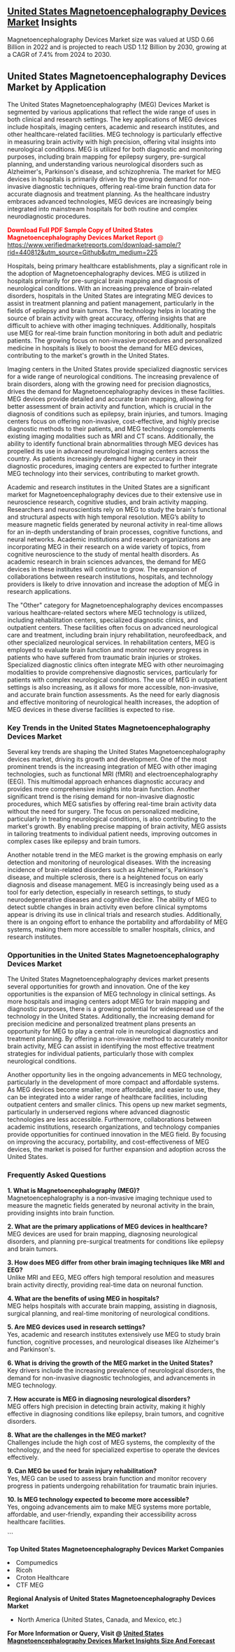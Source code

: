 <h2><a href="https://www.verifiedmarketreports.com/download-sample/?rid=440812&amp;utm_source=Github&amp;utm_medium=225" target="_blank">United States Magnetoencephalography Devices Market</a> Insights</h2><p>Magnetoencephalography Devices Market size was valued at USD 0.66 Billion in 2022 and is projected to reach USD 1.12 Billion by 2030, growing at a CAGR of 7.4% from 2024 to 2030.</p><p> <h2>United States Magnetoencephalography Devices Market by Application</h2> <p>The United States Magnetoencephalography (MEG) Devices Market is segmented by various applications that reflect the wide range of uses in both clinical and research settings. The key applications of MEG devices include hospitals, imaging centers, academic and research institutes, and other healthcare-related facilities. MEG technology is particularly effective in measuring brain activity with high precision, offering vital insights into neurological conditions. MEG is utilized for both diagnostic and monitoring purposes, including brain mapping for epilepsy surgery, pre-surgical planning, and understanding various neurological disorders such as Alzheimer's, Parkinson's disease, and schizophrenia. The market for MEG devices in hospitals is primarily driven by the growing demand for non-invasive diagnostic techniques, offering real-time brain function data for accurate diagnosis and treatment planning. As the healthcare industry embraces advanced technologies, MEG devices are increasingly being integrated into mainstream hospitals for both routine and complex neurodiagnostic procedures. <p><span class=""><span style="color: #ff0000;"><strong>Download Full PDF Sample Copy of United States Magnetoencephalography Devices Market Report</strong> @ </span><a href="https://www.verifiedmarketreports.com/download-sample/?rid=440812&amp;utm_source=Github&amp;utm_medium=225" target="_blank">https://www.verifiedmarketreports.com/download-sample/?rid=440812&amp;utm_source=Github&amp;utm_medium=225</a></span></p></p> <p>Hospitals, being primary healthcare establishments, play a significant role in the adoption of Magnetoencephalography devices. MEG is utilized in hospitals primarily for pre-surgical brain mapping and diagnosis of neurological conditions. With an increasing prevalence of brain-related disorders, hospitals in the United States are integrating MEG devices to assist in treatment planning and patient management, particularly in the fields of epilepsy and brain tumors. The technology helps in locating the source of brain activity with great accuracy, offering insights that are difficult to achieve with other imaging techniques. Additionally, hospitals use MEG for real-time brain function monitoring in both adult and pediatric patients. The growing focus on non-invasive procedures and personalized medicine in hospitals is likely to boost the demand for MEG devices, contributing to the market's growth in the United States. <p>Imaging centers in the United States provide specialized diagnostic services for a wide range of neurological conditions. The increasing prevalence of brain disorders, along with the growing need for precision diagnostics, drives the demand for Magnetoencephalography devices in these facilities. MEG devices provide detailed and accurate brain mapping, allowing for better assessment of brain activity and function, which is crucial in the diagnosis of conditions such as epilepsy, brain injuries, and tumors. Imaging centers focus on offering non-invasive, cost-effective, and highly precise diagnostic methods to their patients, and MEG technology complements existing imaging modalities such as MRI and CT scans. Additionally, the ability to identify functional brain abnormalities through MEG devices has propelled its use in advanced neurological imaging centers across the country. As patients increasingly demand higher accuracy in their diagnostic procedures, imaging centers are expected to further integrate MEG technology into their services, contributing to market growth. <p>Academic and research institutes in the United States are a significant market for Magnetoencephalography devices due to their extensive use in neuroscience research, cognitive studies, and brain activity mapping. Researchers and neuroscientists rely on MEG to study the brain's functional and structural aspects with high temporal resolution. MEG’s ability to measure magnetic fields generated by neuronal activity in real-time allows for an in-depth understanding of brain processes, cognitive functions, and neural networks. Academic institutions and research organizations are incorporating MEG in their research on a wide variety of topics, from cognitive neuroscience to the study of mental health disorders. As academic research in brain sciences advances, the demand for MEG devices in these institutes will continue to grow. The expansion of collaborations between research institutions, hospitals, and technology providers is likely to drive innovation and increase the adoption of MEG in research applications. <p>The "Other" category for Magnetoencephalography devices encompasses various healthcare-related sectors where MEG technology is utilized, including rehabilitation centers, specialized diagnostic clinics, and outpatient centers. These facilities often focus on advanced neurological care and treatment, including brain injury rehabilitation, neurofeedback, and other specialized neurological services. In rehabilitation centers, MEG is employed to evaluate brain function and monitor recovery progress in patients who have suffered from traumatic brain injuries or strokes. Specialized diagnostic clinics often integrate MEG with other neuroimaging modalities to provide comprehensive diagnostic services, particularly for patients with complex neurological conditions. The use of MEG in outpatient settings is also increasing, as it allows for more accessible, non-invasive, and accurate brain function assessments. As the need for early diagnosis and effective monitoring of neurological health increases, the adoption of MEG devices in these diverse facilities is expected to rise. <h3>Key Trends in the United States Magnetoencephalography Devices Market</h3> <p>Several key trends are shaping the United States Magnetoencephalography devices market, driving its growth and development. One of the most prominent trends is the increasing integration of MEG with other imaging technologies, such as functional MRI (fMRI) and electroencephalography (EEG). This multimodal approach enhances diagnostic accuracy and provides more comprehensive insights into brain function. Another significant trend is the rising demand for non-invasive diagnostic procedures, which MEG satisfies by offering real-time brain activity data without the need for surgery. The focus on personalized medicine, particularly in treating neurological conditions, is also contributing to the market's growth. By enabling precise mapping of brain activity, MEG assists in tailoring treatments to individual patient needs, improving outcomes in complex cases like epilepsy and brain tumors. <p>Another notable trend in the MEG market is the growing emphasis on early detection and monitoring of neurological diseases. With the increasing incidence of brain-related disorders such as Alzheimer's, Parkinson's disease, and multiple sclerosis, there is a heightened focus on early diagnosis and disease management. MEG is increasingly being used as a tool for early detection, especially in research settings, to study neurodegenerative diseases and cognitive decline. The ability of MEG to detect subtle changes in brain activity even before clinical symptoms appear is driving its use in clinical trials and research studies. Additionally, there is an ongoing effort to enhance the portability and affordability of MEG systems, making them more accessible to smaller hospitals, clinics, and research institutes. <h3>Opportunities in the United States Magnetoencephalography Devices Market</h3> <p>The United States Magnetoencephalography devices market presents several opportunities for growth and innovation. One of the key opportunities is the expansion of MEG technology in clinical settings. As more hospitals and imaging centers adopt MEG for brain mapping and diagnostic purposes, there is a growing potential for widespread use of the technology in the United States. Additionally, the increasing demand for precision medicine and personalized treatment plans presents an opportunity for MEG to play a central role in neurological diagnostics and treatment planning. By offering a non-invasive method to accurately monitor brain activity, MEG can assist in identifying the most effective treatment strategies for individual patients, particularly those with complex neurological conditions. <p>Another opportunity lies in the ongoing advancements in MEG technology, particularly in the development of more compact and affordable systems. As MEG devices become smaller, more affordable, and easier to use, they can be integrated into a wider range of healthcare facilities, including outpatient centers and smaller clinics. This opens up new market segments, particularly in underserved regions where advanced diagnostic technologies are less accessible. Furthermore, collaborations between academic institutions, research organizations, and technology companies provide opportunities for continued innovation in the MEG field. By focusing on improving the accuracy, portability, and cost-effectiveness of MEG devices, the market is poised for further expansion and adoption across the United States. <h3>Frequently Asked Questions</h3> <p><strong>1. What is Magnetoencephalography (MEG)?</strong><br>Magnetoencephalography is a non-invasive imaging technique used to measure the magnetic fields generated by neuronal activity in the brain, providing insights into brain function.</p> <p><strong>2. What are the primary applications of MEG devices in healthcare?</strong><br>MEG devices are used for brain mapping, diagnosing neurological disorders, and planning pre-surgical treatments for conditions like epilepsy and brain tumors.</p> <p><strong>3. How does MEG differ from other brain imaging techniques like MRI and EEG?</strong><br>Unlike MRI and EEG, MEG offers high temporal resolution and measures brain activity directly, providing real-time data on neuronal function.</p> <p><strong>4. What are the benefits of using MEG in hospitals?</strong><br>MEG helps hospitals with accurate brain mapping, assisting in diagnosis, surgical planning, and real-time monitoring of neurological conditions.</p> <p><strong>5. Are MEG devices used in research settings?</strong><br>Yes, academic and research institutes extensively use MEG to study brain function, cognitive processes, and neurological diseases like Alzheimer's and Parkinson's.</p> <p><strong>6. What is driving the growth of the MEG market in the United States?</strong><br>Key drivers include the increasing prevalence of neurological disorders, the demand for non-invasive diagnostic technologies, and advancements in MEG technology.</p> <p><strong>7. How accurate is MEG in diagnosing neurological disorders?</strong><br>MEG offers high precision in detecting brain activity, making it highly effective in diagnosing conditions like epilepsy, brain tumors, and cognitive disorders.</p> <p><strong>8. What are the challenges in the MEG market?</strong><br>Challenges include the high cost of MEG systems, the complexity of the technology, and the need for specialized expertise to operate the devices effectively.</p> <p><strong>9. Can MEG be used for brain injury rehabilitation?</strong><br>Yes, MEG can be used to assess brain function and monitor recovery progress in patients undergoing rehabilitation for traumatic brain injuries.</p> <p><strong>10. Is MEG technology expected to become more accessible?</strong><br>Yes, ongoing advancements aim to make MEG systems more portable, affordable, and user-friendly, expanding their accessibility across healthcare facilities.</p> ```</p><p><strong>Top United States Magnetoencephalography Devices Market Companies</strong></p><div data-test-id=""><p><li>Compumedics</li><li> Ricoh</li><li> Croton Healthcare</li><li> CTF MEG</li></p><div><strong>Regional Analysis of&nbsp;United States Magnetoencephalography Devices Market</strong></div><ul><li dir="ltr"><p dir="ltr">North America&nbsp;(United States, Canada, and Mexico, etc.)</p></li></ul><p><strong>For More Information or Query, Visit @&nbsp;</strong><strong><a href="https://www.verifiedmarketreports.com/product/magnetoencephalography-devices-market/?utm_source=Github&amp;utm_medium=225" target="_blank">United States Magnetoencephalography Devices Market Insights Size And Forecast</a></strong></p></div>

